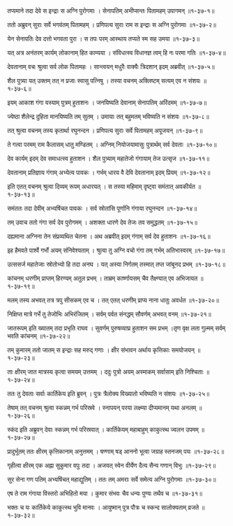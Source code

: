 तप्यमाने तदा देवे स इन्द्राः स अग्नि पुरोगमाः ।
सेनापतिम् अभीप्सन्तः पितामहम् उपागमन् ॥१-३७-१॥

ततो अब्रुवन् सुराः सर्वे भगवंतम् पितामहम् ।
प्रणिपत्य सुराः राम स इन्द्राः स अग्नि पुरोगमाः ॥१-३७-२॥

येन सेनापतिः देव दत्तो भगवता पुरा ।
स तपः परम् आस्थाय तप्यते स्म सह उमया ॥१-३७-३॥

यत् अत्र अनंतरम् कार्यम् लोकानाम् हित काम्यया ।
संविधत्स्व विधानज्ञ त्वम् हि नः परमा गतिः ॥१-३७-४॥

देवतानाम् वचः श्रुत्वा सर्व लोक पितामहः ।
सान्त्वयन् मधुरैः वाक्यैः त्रिदशान् इदम् अब्रवीत् ॥१-३७-५॥

शैल पुत्र्या यत् उक्तम् तत् न प्रजाः स्वासु पत्निषु ।
तस्या वचनम् अक्लिष्टम् सत्यम् एव न संशयः ॥१-३७-६॥

इयम् आकाश गंगा यस्याम् पुत्रम् हुताशनः ।
जनयिष्यति देवानाम् सेनापतिम् अरिंदमम् ॥१-३७-७॥

ज्येष्ठा शैलेन्द्र दुहिता मानयिष्यति तम् सुतम् ।
उमायाः तत् बहुमतम् भविष्यति न संशयः ॥१-३७-८॥

तत् श्रुत्वा वचनम् तस्य कृतार्था रघुनन्दन ।
प्रणिपत्य सुराः सर्वे पितामहम् अपूजयन् ॥१-३७-९॥

ते गत्वा परमम् राम कैलासम् धातु मण्डितम् ।
अग्निम् नियोजयामासुः पुत्रार्थम् सर्व देवताः ॥१-३७-१०॥

देव कार्यम् इदम् देव समाधत्स्व हुताशन ।
शैल पुत्र्याम् महातेजो गंगायाम् तेज उत्सृज ॥१-३७-११॥

देवतानाम् प्रतिज्ञाय गंगाम् अभ्येत्य पावकः ।
गर्भम् धारय वै देवि देवतानाम् इदम् प्रियम् ॥१-३७-१२॥

इति एतत् वचनम् श्रुत्वा दिव्यम् रूपम् अधारयत् ।
स तस्या महिमाम् दृष्ट्वा समंतात् अवकीर्यत ॥१-३७-१३॥

समंततः तदा देवीम् अभ्यषिंचत पावकः ।
सर्व स्रोतांसि पूर्णानि गंगाया रघुनन्दन ॥१-३७-१४॥

तम् उवाच ततो गंगा सर्व देव पुरोगमम् ।
अशक्ता धारणे देव तेजः तव समुद्धतम् ॥१-३७-१५॥

दह्यमाना अग्निना तेन संप्रव्यथित चेतना ।
अथ अब्रवीत् इदम् गंगाम् सर्व देव हुताशनः ॥१-३७-१६॥

इह हैमवते पार्श्वे गर्भो अयम् संनिवेश्यताम् ।
श्रुत्वा तु अग्नि वचो गंगा तम् गर्भम् अतिभास्वरम् ॥१-३७-१७॥

उत्ससर्ज महातेजाः स्रोतोभ्यो हि तदा अनघ ।
यत् अस्या निर्गतम् तस्मात् तप्त जांबूनद प्रभम् ॥१-३७-१८॥

कांचनम् धरणीम् प्राप्तम् हिरण्यम् अतुल प्रभम् ।
ताम्रम् कार्ष्णायसम् चैव तैक्ष्ण्यात् एव अभिजायत ॥१-३७-१९॥

मलम् तस्य अभवत् तत्र त्रपु सीसकम् एव च ।
तत् एतत् धरणीम् प्राप्य नाना धातुः अवर्धत ॥१-३७-२०॥

निक्षिप्त मात्रे गर्भे तु तेजोभिः अभिरंजितम् ।
सर्वम् पर्वत संनद्धम् सौवर्णम् अभवत् वनम् ॥१-३७-२१॥

जातरूपम् इति ख्यातम् तदा प्रभृति राघव ।
सुवर्णम् पुरुषव्याघ्र हुताशन सम प्रभम् ।तृण वृक्ष लता गुल्मम् सर्वम् भवति कांचनम् ॥१-३७-२२॥

तम् कुमारम् ततो जातम् स इन्द्राः सह मरुद् गणाः ।
क्षीर संभावन अर्थाय कृत्तिकाः समयोजयन् ॥१-३७-२३॥

ताः क्षीरम् जात मात्रस्य कृत्वा समयम् उत्तमम् ।
ददुः पुत्रो अयम् अस्माकम् सर्वासाम् इति निश्चिताः ॥१-३७-२४॥

ततः तु देवताः सर्वाः कार्तिकेय इति ब्रुवन् ।
पुत्रः त्रैलोक्य विख्यातो भविष्यति न संशयः ॥१-३७-२५॥

तेषाम् तत् वचनम् श्रुत्वा स्कन्नम् गर्भ परिस्रवे ।
स्नापयन् परया लक्ष्म्या दीप्यमानम् यथा अनलम् ॥१-३७-२६॥

स्कंद इति अब्रुवन् देवाः स्कन्नम् गर्भ परिस्रवात् ।
कार्तिकेयम् महाबाहुम् काकुत्स्थ ज्वलन उपमम् ॥१-३७-२७॥

प्रादुर्भूतम् ततः क्षीरम् कृत्तिकानाम् अनुत्तमम् ।
षण्णाम् षड् आननो भूत्वा जग्राह स्तनजम् पयः ॥१-३७-२८॥

गृहीत्वा क्षीरम् एक अह्ना सुकुमार वपुः तदा ।
अजयत् स्वेन वीर्येण दैत्य सैन्य गणान् विभुः ॥१-३७-२९॥

सुर सेना गण पतिम् अभ्यषिंचत् महाद्युतिम् ।
ततः तम् अमराः सर्वे समेत्य अग्नि पुरोगमाः ॥१-३७-३०॥

एष ते राम गंगाया विस्तरो अभिहितो मया ।
कुमार संभवः चैव धन्यः पुण्यः तथैव च ॥१-३७-३१॥

भक्तः च यः कार्तिकेये काकुत्स्थ भुवि मानवः ।
आयुष्मान् पुत्र पौत्रः च स्कन्द सालोक्यताम् व्रजते ॥१-३७-३२॥

